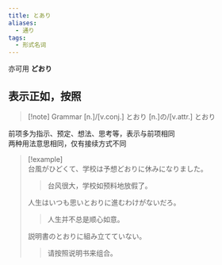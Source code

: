 ```yaml
---
title: とあり
aliases:
  - 通り
tags:
  - 形式名词
---
```

亦可用 **どおり**  

## 表示正如，按照  

> [!note] Grammar
> [n.]/[v.conj.] とおり
> [n.]の/[v.attr.] とおり

前项多为指示、预定、想法、思考等，表示与前项相同  
两种用法意思相同，仅有接续方式不同  

> [!example]  
> 台風がひどくて、学校は予想どおりに休みになりました。  
> > 台风很大，学校如预料地放假了。  
>
> 人生はいつも思いとおりに進むわけがないだろ。  
> > 人生并不总是顺心如意。  
>
> 説明書のとおりに組み立てていない。  
> > 请按照说明书来组合。  
